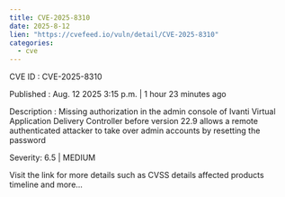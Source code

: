 ```yaml
--- 
title: CVE-2025-8310
date: 2025-8-12
lien: "https://cvefeed.io/vuln/detail/CVE-2025-8310"
categories:
  - cve
---
```


CVE ID : CVE-2025-8310

Published :  Aug. 12
2025
3:15 p.m. | 1 hour
23 minutes ago

Description : Missing authorization in the admin console of Ivanti Virtual Application Delivery Controller before version 22.9 allows a remote authenticated attacker to take over admin accounts by resetting the password

Severity: 6.5 | MEDIUM

Visit the link for more details
such as CVSS details
affected products
timeline
and more...

